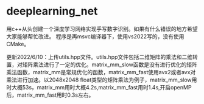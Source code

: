 # deeplearning_net
用c++从头创建一个深度学习网络实现手写数字识别。如果有什么错误的地方希望大家能够帮忙改进。
程序是再msvc编译器下，使用vs2022写的，没有使用CMake。

更新2022/6/10：上传utils.hpp文件。utils.hpp文件包括二维矩阵的乘法和二维转置，对矩阵乘法进行了一定的优化。matrix_mm_slow函数是没有进行优化的矩阵乘法函数，matrix_mm是常规优化的函数，matrix_mm_fast使用avx2或者avx对乘法进行加速。以2048x2048 float类型的矩阵乘法为例子，matrix_mm_slow用时大概53s，matrix_mm用时大概4.2s,matrix_mm_fast用时1.4s,开启openMP后，matrix_mm_fast用时0.3s左右。
